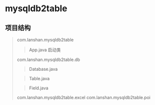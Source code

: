 # mysqldb2table
## 项目结构
> com.lanshan.mysqldb2table
>
> > App.java 启动类
> 
> com.lanshan.mysqldb2table.db
>
> > Database.java
>
> > Table.java
>
> > Field.java
>
> com.lanshan.mysqldb2table.excel
> com.lanshan.mysqldb2table.poi
